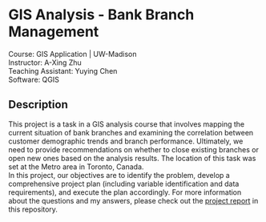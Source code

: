 # GIS Analysis - Bank Branch Management
Course: GIS Application | UW-Madison<br>
Instructor: A-Xing Zhu<br>
Teaching Assistant: Yuying Chen<br>
Software: QGIS<br>

## Description
This project is a task in a GIS analysis course that involves mapping the current situation of bank branches and examining the correlation between customer demographic trends and branch performance. Ultimately, we need to provide recommendations on whether to close existing branches or open new ones based on the analysis results. The location of this task was set at the Metro area in Toronto, Canada.<br>
In this project, our objectives are to identify the problem, develop a comprehensive project plan (including variable identification and data requirements), and execute the plan accordingly. For more information about the questions and my answers, please check out the <a href='https://github.com/KCivilEnGI/GISAnalysis_BankBranches/blob/main/KuangChengCheng_Lab4.pdf'>project report</a> in this repository.
